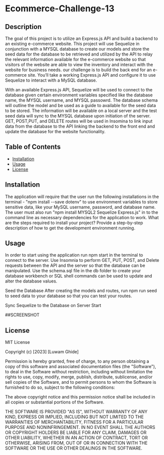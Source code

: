 # Ecommerce-Challenge-13

## Description
The goal of this project is to utilize an Express.js API and build a backend to an existing e-commerce website. This project will use Sequelize in conjunction with
a MYSQL database to create our models and store the seed data for the database to be retrieved and utilized by the API to relay the relevant information available 
for the e-commerce website so that visitors of the website are able to view the inventory and interact with the website for business needs.
our challenge is to build the back end for an e-commerce site. You’ll take a working Express.js API and configure it to use Sequelize to interact with a MySQL database.

With an available Express.js API, Sequelize will be used to connect to the database given certain environment variables specified like the database name, the MYSQL username,
and MYSQL passowrd. The database schema will outline the model and be used as a guide to available for the seed data to be stored. The information will be available 
on a local server and the test seed data will sync to the MYSQL database upon initiation of the server. GET, POST,PUT, and DELETE routes will be used in Insomina to link
input data from the database to the API linking the backend to the front end and update the database for the website functionality.

## Table of Contents 

- [Installation](#installation)
- [Usage](#usage)
- [License](#license)

## Installation
The application will require that the user run the following installations in the terminal - "npm install --save dotenv" to use environment variables to
store sensitive data, like your MySQL username, password, and database name. The user must also run "npm install MYSQL2 Sequelize Express.js" in to the command line
as necessary dependencies for the application to work.
What are the steps required to install your project? Provide a step-by-step description of how to get the development environment running.


## Usage
In order to start using the application run npm start in the terminal to connect to the server. Use Insomnia to perform GET, PUT, POST, and Delete requests between 
the API and the server so that the database can be manipulated. Use the schema.sql file in the db folder to create your database workbench or SQL shell commands 
can be used to update and alter the database values.

Seed the Database
After creating the models and routes, run npm run seed to seed data to your database so that you can test your routes.

Sync Sequelize to the Database on Server Start

##SCREENSHOT

## License

MIT License

Copyright (c) [2023] [Luwam Ghide]

Permission is hereby granted, free of charge, to any person obtaining a copy
of this software and associated documentation files (the "Software"), to deal
in the Software without restriction, including without limitation the rights
to use, copy, modify, merge, publish, distribute, sublicense, and/or sell
copies of the Software, and to permit persons to whom the Software is
furnished to do so, subject to the following conditions:

The above copyright notice and this permission notice shall be included in all
copies or substantial portions of the Software.

THE SOFTWARE IS PROVIDED "AS IS", WITHOUT WARRANTY OF ANY KIND, EXPRESS OR
IMPLIED, INCLUDING BUT NOT LIMITED TO THE WARRANTIES OF MERCHANTABILITY,
FITNESS FOR A PARTICULAR PURPOSE AND NONINFRINGEMENT. IN NO EVENT SHALL THE
AUTHORS OR COPYRIGHT HOLDERS BE LIABLE FOR ANY CLAIM, DAMAGES OR OTHER
LIABILITY, WHETHER IN AN ACTION OF CONTRACT, TORT OR OTHERWISE, ARISING FROM,
OUT OF OR IN CONNECTION WITH THE SOFTWARE OR THE USE OR OTHER DEALINGS IN THE
SOFTWARE.

